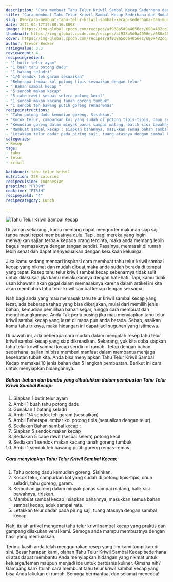 ```yaml
---
description: "Cara membuat Tahu Telur Kriwil Sambal Kecap Sederhana dan Mudah Dibuat"
title: "Cara membuat Tahu Telur Kriwil Sambal Kecap Sederhana dan Mudah Dibuat"
slug: 896-cara-membuat-tahu-telur-kriwil-sambal-kecap-sederhana-dan-mudah-dibuat
date: 2021-04-17T17:00:10.889Z
image: https://img-global.cpcdn.com/recipes/af938a5d0a4056ec/680x482cq70/tahu-telur-kriwil-sambal-kecap-foto-resep-utama.jpg
thumbnail: https://img-global.cpcdn.com/recipes/af938a5d0a4056ec/680x482cq70/tahu-telur-kriwil-sambal-kecap-foto-resep-utama.jpg
cover: https://img-global.cpcdn.com/recipes/af938a5d0a4056ec/680x482cq70/tahu-telur-kriwil-sambal-kecap-foto-resep-utama.jpg
author: Trevor Becker
ratingvalue: 3.3
reviewcount: 4
recipeingredient:
- "1 butir telur ayam"
- "1 buah tahu potong dadu"
- "1 batang seladri"
- "1/4 sendok teh garam sesuaikan"
- "Beberapa lembar kol potong tipis sesuaikan dengan telur"
- " Bahan sambal kecap "
- "5 sendok makan kecap"
- "5 cabe rawit sesuai selera potong kecil"
- "1 sendok makan kacang tanah goreng tumbuk"
- "1 sendok teh bawang putih goreng remasremas"
recipeinstructions:
- "Tahu potong dadu kemudian goreng. Sisihkan."
- "Kocok telur, campurkan kol yang sudah di potong tipis-tipis, daun seladri, tahu goreng, garam."
- "Kemudian goreng dalam minyak panas sampai matang, balik sisi bawahnya, tiriskan."
- "Mambuat sambal kecap : siapkan bahannya, masukkan semua bahan sambal kecap, aduk sampai rata."
- "Letakkan telur dadar pada piring saji, tuang atasnya dengan sambal kecap."
categories:
- Resep
tags:
- tahu
- telur
- kriwil

katakunci: tahu telur kriwil 
nutrition: 228 calories
recipecuisine: Indonesian
preptime: "PT39M"
cooktime: "PT51M"
recipeyield: "4"
recipecategory: Lunch

---
```



![Tahu Telur Kriwil Sambal Kecap](https://img-global.cpcdn.com/recipes/af938a5d0a4056ec/680x482cq70/tahu-telur-kriwil-sambal-kecap-foto-resep-utama.jpg)

Di zaman  sekarang , kamu memang dapat mengorder makanan siap saji tanpa mesti repot membuatnya dulu. Tapi, bagi mereka yang ingin menyajikan sajian terbaik kepada orang tercinta, maka anda memang lebih bagus memasaknya dengan tangan sendiri. Pasalnya, memasak di rumah lebih sehat dan dapat menyesuaikan dengan kesukaan keluarga.

Jika kamu sedang mencari inspirasi cara membuat tahu telur kriwil sambal kecap yang nikmat dan mudah dibuat,maka anda sudah berada di tempat yang tepat. Resep tahu telur kriwil sambal kecap  sebenarnya tidak sulit untuk dilakukan jika kamu melakukannya dengan hati-hati. Tapi, kamu tidak usah khawatir akan gagal dalam memasaknya 
karena dalam artikel ini kita akan membahas tahu telur kriwil sambal kecap dengan seksama.  



Nah bagi anda yang mau memasak tahu telur kriwil sambal kecap yang lezat, ada beberapa tahap yang bisa dikerjakan, mulai dari memilih jenis bahan, kemudian pemilihan bahan segar, hingga cara membuat dan menghidangkannya. Anda Tak perlu pusing jika mau menyiapkan tahu telur kriwil sambal kecap yang lezat di mana pun anda berada. Sebab, asalkan kamu  tahu triknya, maka hidangan ini dapat jadi suguhan yang istimewa.

Di bawah ini, ada beberapa cara mudah dalam mengolah resep tahu telur kriwil sambal kecap yang siap dikreasikan. Sekarang, yuk kita coba siapkan tahu telur kriwil sambal kecap sendiri di rumah. Tetap dengan bahan sederhana, sajian ini bisa memberi manfaat dalam membantu menjaga kesehatan tubuh kita. Anda bisa menyiapkan Tahu Telur Kriwil Sambal Kecap memakai 10 jenis bahan dan 5 langkah pembuatan. Berikut ini cara untuk menyiapkan hidangannya.

<!--inarticleads1-->

##### Bahan-bahan dan bumbu yang dibutuhkan dalam pembuatan Tahu Telur Kriwil Sambal Kecap:

1. Siapkan 1 butir telur ayam
1. Ambil 1 buah tahu potong dadu
1. Gunakan 1 batang seladri
1. Ambil 1/4 sendok teh garam (sesuaikan)
1. Ambil Beberapa lembar kol potong tipis (sesuaikan dengan telur)
1. Sediakan  Bahan sambal kecap :
1. Siapkan 5 sendok makan kecap
1. Sediakan 5 cabe rawit (sesuai selera) potong kecil
1. Sediakan 1 sendok makan kacang tanah goreng tumbuk
1. Ambil 1 sendok teh bawang putih goreng remas-remas




<!--inarticleads2-->

##### Cara menyiapkan Tahu Telur Kriwil Sambal Kecap:

1. Tahu potong dadu kemudian goreng. Sisihkan.
1. Kocok telur, campurkan kol yang sudah di potong tipis-tipis, daun seladri, tahu goreng, garam.
1. Kemudian goreng dalam minyak panas sampai matang, balik sisi bawahnya, tiriskan.
1. Mambuat sambal kecap : siapkan bahannya, masukkan semua bahan sambal kecap, aduk sampai rata.
1. Letakkan telur dadar pada piring saji, tuang atasnya dengan sambal kecap.




Nah, itulah artikel mengenai  tahu telur kriwil sambal kecap  yang praktis dan gampang dilakukan versi kami. Semoga anda mampu membuatnya dengan hasil yang memuaskan. 

Terima kasih anda telah menggunakan resep yang tim kami tampilkan di sini. Besar harapan kami, olahan  Tahu Telur Kriwil Sambal Kecap sederhana di atas dapat membantu Anda menyiapkan hidangan yang nikmat untuk keluarga/teman maupun menjadi ide untuk berbisnis kuliner. Gimana nih? Gampang kan? Itulah cara membuat tahu telur kriwil sambal kecap yang bisa Anda lakukan di rumah. Semoga bermanfaat dan selamat mencoba!

